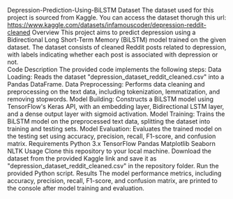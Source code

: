 Depression-Prediction-Using-BiLSTM
Dataset
The dataset used for this project is sourced from Kaggle. You can access the dataset thorugh this url: https://www.kaggle.com/datasets/infamouscoder/depression-reddit-cleaned
Overview
This project aims to predict depression using a Bidirectional Long Short-Term Memory (BiLSTM) model trained on the given dataset. The dataset consists of cleaned Reddit posts related to depression, with labels indicating whether each post is associated with depression or not.  
Code Description
The provided code implements the following steps:
Data Loading: Reads the dataset "depression_dataset_reddit_cleaned.csv" into a Pandas DataFrame.
Data Preprocessing: Performs data cleaning and preprocessing on the text data, including tokenization, lemmatization, and removing stopwords.
Model Building: Constructs a BiLSTM model using TensorFlow's Keras API, with an embedding layer, Bidirectional LSTM layer, and a dense output layer with sigmoid activation.
Model Training: Trains the BiLSTM model on the preprocessed text data, splitting the dataset into training and testing sets.
Model Evaluation: Evaluates the trained model on the testing set using accuracy, precision, recall, F1-score, and confusion matrix.
Requirements
Python 3.x
TensorFlow
Pandas
Matplotlib
Seaborn
NLTK
Usage
Clone this repository to your local machine.
Download the dataset from the provided Kaggle link and save it as "depression_dataset_reddit_cleaned.csv" in the repository folder.
Run the provided Python script.
Results
The model performance metrics, including accuracy, precision, recall, F1-score, and confusion matrix, are printed to the console after model training and evaluation.
